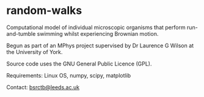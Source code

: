 # random-walks
Computational model of individual microscopic organisms that perform run-and-tumble swimming whilst experiencing Brownian motion.

Begun as part of an MPhys project supervised by Dr Laurence G Wilson at the University of York.

Source code uses the GNU General Public Licence (GPL).

Requirements: Linux OS, numpy, scipy, matplotlib

Contact: bsrctb@leeds.ac.uk
